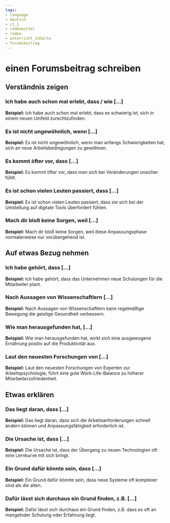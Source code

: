 ```yaml
---
tags:
- language
- deutsch
- c1_1
- redenmittel
- reden
- unterricht_inhalte
- forumsbeitrag
---
```



# einen Forumsbeitrag schreiben

## Verständnis zeigen

### Ich habe auch schon mal erlebt, dass / wie [...]

__Beispiel:__ Ich habe auch schon mal erlebt, dass es schwierig ist, sich in einem neuen Umfeld zurechtzufinden.

### Es ist nicht ungewöhnlich, wenn [...]

__Beispiel:__ Es ist nicht ungewöhnlich, wenn man anfangs Schwierigkeiten hat, sich an neue Arbeitsbedingungen zu gewöhnen.

### Es kommt öfter vor, dass [...]

__Beispiel:__ Es kommt öfter vor, dass man sich bei Veränderungen unsicher fühlt.

### Es ist schon vielen Leuten passiert, dass [...]

__Beispiel:__ Es ist schon vielen Leuten passiert, dass sie sich bei der Umstellung auf digitale Tools überfordert fühlen.

### Mach dir bloß keine Sorgen, weil [...]

__Beispiel:__ Mach dir bloß keine Sorgen, weil diese Anpassungsphase normalerweise nur vorübergehend ist.

## Auf etwas Bezug nehmen

### Ich habe gehört, dass [...]

__Beispiel:__ Ich habe gehört, dass das Unternehmen neue Schulungen für die Mitarbeiter plant.

### Nach Aussagen von Wissenschaftlern [...]

__Beispiel:__ Nach Aussagen von Wissenschaftlern kann regelmäßige Bewegung die geistige Gesundheit verbessern.

### Wie man herausgefunden hat, [...]

__Beispiel:__ Wie man herausgefunden hat, wirkt sich eine ausgewogene Ernährung positiv auf die Produktivität aus.

### Laut den neuesten Forschungen von [...]

__Beispiel:__ Laut den neuesten Forschungen von Experten zur Arbeitspsychologie, führt eine gute Work-Life-Balance zu höherer Mitarbeiterzufriedenheit.

## Etwas erklären

### Das liegt daran, dass [...]

__Beispiel:__ Das liegt daran, dass sich die Arbeitsanforderungen schnell ändern können und Anpassungsfähigkeit erforderlich ist.

### Die Ursache ist, dass [...]

__Beispiel:__ Die Ursache ist, dass der Übergang zu neuen Technologien oft eine Lernkurve mit sich bringt.

### Ein Grund dafür könnte sein, dass [...]

__Beispiel:__ Ein Grund dafür könnte sein, dass neue Systeme oft komplexer sind als die alten.

### Dafür lässt sich durchaus ein Grund finden, z.B. [...]

__Beispiel:__ Dafür lässt sich durchaus ein Grund finden, z.B. dass es oft an mangelnder Schulung oder Erfahrung liegt.
